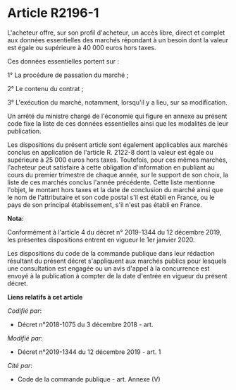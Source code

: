 # Article R2196-1

L'acheteur offre, sur son profil d'acheteur, un accès libre, direct et complet aux données essentielles des marchés répondant
à un besoin dont la valeur est égale ou supérieure à 40 000 euros hors taxes.

Ces données essentielles portent sur :

1° La procédure de passation du marché ;

2° Le contenu du contrat ;

3° L'exécution du marché, notamment, lorsqu'il y a lieu, sur sa modification.

Un arrêté du ministre chargé de l'économie qui figure en annexe au présent code fixe la liste de ces données essentielles
ainsi que les modalités de leur publication.

Les dispositions du présent article sont également applicables aux marchés conclus en application de l'article R. 2122-8 dont
la valeur est égale ou supérieure à 25 000 euros hors taxes. Toutefois, pour ces mêmes marchés, l'acheteur peut satisfaire à
cette obligation d'information en publiant au cours du premier trimestre de chaque année, sur le support de son choix, la
liste de ces marchés conclus l'année précédente. Cette liste mentionne l'objet, le montant hors taxes et la date de
conclusion du marché ainsi que le nom de l'attributaire et son code postal s'il est établi en France, ou le pays de son
principal établissement, s'il n'est pas établi en France.

**Nota:**

Conformément à l'article 4 du décret n° 2019-1344 du 12 décembre 2019, les présentes dispositions entrent en vigueur le 1er
janvier 2020.

Les dispositions du code de la commande publique dans leur rédaction résultant du présent décret s'appliquent aux marchés
publics pour lesquels une consultation est engagée ou un avis d'appel à la concurrence est envoyé à la publication à compter
de la date d'entrée en vigueur du présent décret.

**Liens relatifs à cet article**

_Codifié par_:

  - Décret n°2018-1075 du 3 décembre 2018 - art.

_Modifié par_:

  - Décret n°2019-1344 du 12 décembre 2019 - art. 1

_Cité par_:

  - Code de la commande publique - art. Annexe (V)
